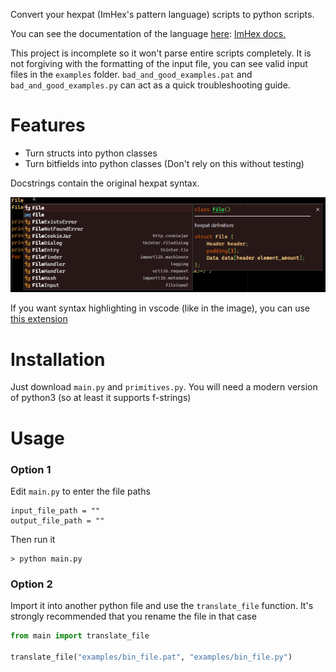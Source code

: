 Convert your hexpat (ImHex's pattern language) scripts to python scripts.

You can see the documentation of the language [here](https://imhex.werwolv.net/docs/): [ImHex docs.](https://imhex.werwolv.net/docs/)

This project is incomplete so it won't parse entire scripts completely. It is not forgiving with the formatting of the input file, you can see valid input files in the `examples` folder. `bad_and_good_examples.pat` and `bad_and_good_examples.py` can act as a quick troubleshooting guide.

# Features
* Turn structs into python classes
* Turn bitfields into python classes (Don't rely on this without testing)

Docstrings contain the original hexpat syntax.

![Demostration of docstring in vscode with syntax highlighting](resources/HoverFile.png)

If you want syntax highlighting in vscode (like in the image), you can use [this extension](https://github.com/Calcoph/vscode-hexpat)

# Installation
Just download `main.py` and `primitives.py`. You will need a modern version of python3 (so at least it supports f-strings)

# Usage
### Option 1
Edit `main.py` to enter the file paths
```
input_file_path = ""
output_file_path = ""
```
Then run it
```console
> python main.py
```
### Option 2
Import it into another python file and use the `translate_file` function. It's strongly recommended that you rename the file in that case
```python
from main import translate_file

translate_file("examples/bin_file.pat", "examples/bin_file.py")
```

